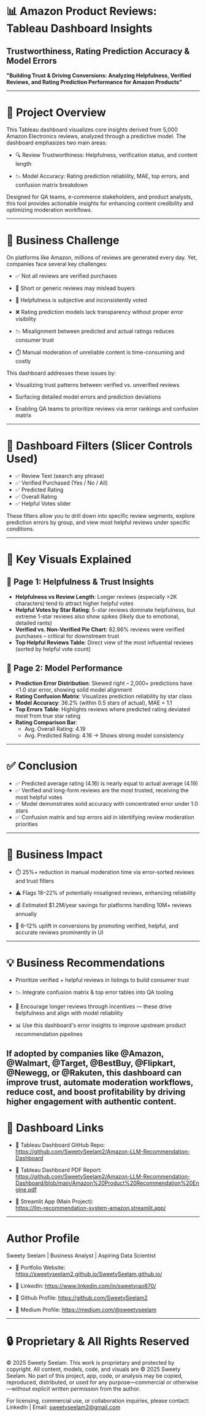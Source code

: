 # 📊 Amazon Product Reviews: Tableau Dashboard Insights  
## Trustworthiness, Rating Prediction Accuracy & Model Errors

**"Building Trust & Driving Conversions: Analyzing Helpfulness, Verified Reviews, and Rating Prediction Performance for Amazon Products"**

---

# 🧠 Project Overview  

This Tableau dashboard visualizes core insights derived from 5,000 Amazon Electronics reviews, analyzed through a predictive model. The dashboard emphasizes two main areas:

- 🔍 Review Trustworthiness: Helpfulness, verification status, and content length

- 📉 Model Accuracy: Rating prediction reliability, MAE, top errors, and confusion matrix breakdown

Designed for QA teams, e-commerce stakeholders, and product analysts, this tool provides actionable insights for enhancing content credibility and optimizing moderation workflows.

---

# 🏢 Business Challenge  

On platforms like Amazon, millions of reviews are generated every day. Yet, companies face several key challenges:

- ✅ Not all reviews are verified purchases

- 🚫 Short or generic reviews may mislead buyers

- 🧠 Helpfulness is subjective and inconsistently voted

- ❌ Rating prediction models lack transparency without proper error visibility

- 📉 Misalignment between predicted and actual ratings reduces consumer trust

- ⏱️ Manual moderation of unreliable content is time-consuming and costly

This dashboard addresses these issues by:

- Visualizing trust patterns between verified vs. unverified reviews

- Surfacing detailed model errors and prediction deviations

- Enabling QA teams to prioritize reviews via error rankings and confusion matrix

---

# 🎯 Dashboard Filters (Slicer Controls Used)

- ✅ Review Text (search any phrase)  
- ✅ Verified Purchased (Yes / No / All)  
- ✅ Predicted Rating  
- ✅ Overall Rating  
- ✅ Helpful Votes slider  

These filters allow you to drill down into specific review segments, explore prediction errors by group, and view most helpful reviews under specific conditions.

---

# 🧾 Key Visuals Explained  

## 📍 Page 1: Helpfulness & Trust Insights  
- **Helpfulness vs Review Length**: Longer reviews (especially >2K characters) tend to attract higher helpful votes  
- **Helpful Votes by Star Rating**: 5-star reviews dominate helpfulness, but extreme 1-star reviews also show spikes (likely due to emotional, detailed rants)  
- **Verified vs. Non-Verified Pie Chart**: 82.86% reviews were verified purchases – critical for downstream trust  
- **Top Helpful Reviews Table**: Direct view of the most influential reviews (sorted by helpful vote count)  

## 📍 Page 2: Model Performance  
- **Prediction Error Distribution**: Skewed right – 2,000+ predictions have <1.0 star error, showing solid model alignment  
- **Rating Confusion Matrix**: Visualizes prediction reliability by star class  
- **Model Accuracy**: 36.2% (within 0.5 stars of actual), MAE = 1.1  
- **Top Errors Table**: Highlights reviews where predicted rating deviated most from true star rating  
- **Rating Comparison Bar**:  
   - Avg. Overall Rating: 4.19  
   - Avg. Predicted Rating: 4.16 → Shows strong model consistency  

---

# ✅ Conclusion  

- ✅ Predicted average rating (4.16) is nearly equal to actual average (4.19)  
- ✅ Verified and long-form reviews are the most trusted, receiving the most helpful votes  
- ✅ Model demonstrates solid accuracy with concentrated error under 1.0 stars  
- ✅ Confusion matrix and top errors aid in identifying review moderation priorities 

---

# 💼 Business Impact  

- ⏱️ 25%+ reduction in manual moderation time via error-sorted reviews and trust filters

- ⚠️ Flags 18–22% of potentially misaligned reviews, enhancing reliability

- 💰 Estimated $1.2M/year savings for platforms handling 10M+ reviews annually

- 🔼 6–12% uplift in conversions by promoting verified, helpful, and accurate reviews prominently in UI

---

# 💡 Business Recommendations  

-  Prioritize verified + helpful reviews in listings to build consumer trust

- 📉 Integrate confusion matrix & top error tables into QA tooling

- 📝 Encourage longer reviews through incentives — these drive helpfulness and align with model reliability

- 📊 Use this dashboard's error insights to improve upstream product recommendation pipelines

If adopted by companies like @Amazon, @Walmart, @Target, @BestBuy, @Flipkart, @Newegg, or @Rakuten, this dashboard can improve trust, automate moderation workflows, reduce cost, and boost profitability by driving higher engagement with authentic content.
---

# 📁 Dashboard Links  

- 🔗 Tableau Dashboard GitHub Repo:  
  https://github.com/SweetySeelam2/Amazon-LLM-Recommendation-Dashboard  

- 🔗 Tableau Dashboard PDF Report:
  https://github.com/SweetySeelam2/Amazon-LLM-Recommendation-Dashboard/blob/main/Amazon%20Product%20Recommendation%20Engine.pdf

- 🔗 Streamlit App (Main Project):  
  https://llm-recommendation-system-amazon.streamlit.app/  

---

# Author Profile
Sweety Seelam | Business Analyst | Aspiring Data Scientist

- 🔗 Portfolio Website:  
  https://sweetyseelam2.github.io/SweetySeelam.github.io/

- 🔗 LinkedIn:
  https://www.linkedin.com/in/sweetyrao670/

- 🔗 Github Profile:
  https://github.com/SweetySeelam2

- 🔗 Medium Profile:
  https://medium.com/@sweetyseelam

---

# 🔒 Proprietary & All Rights Reserved
© 2025 Sweety Seelam. This work is proprietary and protected by copyright. All content, models, code, and visuals are © 2025 Sweety Seelam. No part of this project, app, code, or analysis may be copied, reproduced, distributed, or used for any purpose—commercial or otherwise—without explicit written permission from the author.

For licensing, commercial use, or collaboration inquiries, please contact: LinkedIn | Email: sweetyseelam2@gmail.com

